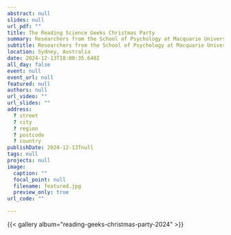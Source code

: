 ```yaml
---
abstract: null
slides: null
url_pdf: ""
title: The Reading Science Geeks Christmas Party
summary: Researchers from the School of Psychology at Macquarie University come together for a festive celebration hosted by Associate Professor Sachiko Kinoshita, sharing their passion for reading science in their interest group, the 'Reading Science Geeks'. 
subtitle: Researchers from the School of Psychology at Macquarie University come together for a festive celebration hosted by Associate Professor Sachiko Kinoshita, sharing their passion for reading science in their interest group, the 'Reading Science Geeks'. 
location: Sydney, Australia
date: 2024-12-13T18:00:35.648Z
all_day: false
event: null
event_url: null
featured: null
authors: null
url_video: ""
url_slides: ""
address:
  ? street
  ? city
  ? region
  ? postcode
  ? country
publishDate: 2024-12-13Tnull
tags: null
projects: null
image:
  caption: ""
  focal_point: null
  filename: featured.jpg
  preview_only: true
url_code: ""

---
```


{{< gallery album="reading-geeks-christmas-party-2024" >}}
